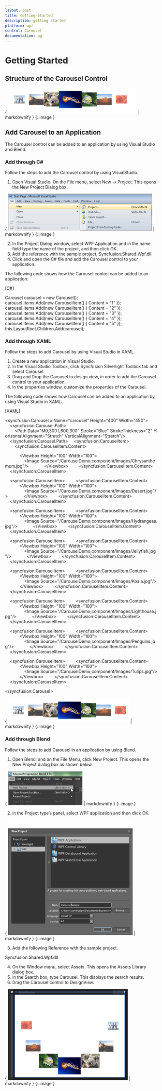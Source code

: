 ```yaml
---
layout: post
title: Getting-Started
description: getting started
platform: wpf
control: Carousel
documentation: ug
---
```


# Getting Started

## Structure of the Carousel Control

{ ![](Getting-Started_images/Getting-Started_img1.png) | markdownify }
{:.image }


## Add Carousel to an Application

The Carousel control can be added to an application by using Visual Studio and Blend.

### Add through C#

Follow the steps to add the Carousel control by using VisualStudio.

1. Open Visual Studio. On the File menu, select New -> Project. This opens the New Project Dialog box.

{ ![C:/Documents and Settings/labuser/My Documents/WPF Tools correct Image.png](Getting-Started_images/Getting-Started_img2.png) | markdownify }
{:.image }


2. In the Project Dialog window, select WPF Application and in the name field type the name of the project, and then click OK.
3. Add the reference with the sample project, Syncfusion.Shared.Wpf.dll
4. Click and open the C# file and add the Carousel control to your application.

The following code shows how the Carousel control can be added to an application:

[C#]



Carousel carousel = new Carousel();
carousel.Items.Add(new CarouselItem() { Content = "1" });
carousel.Items.Add(new CarouselItem() { Content = "2" });
carousel.Items.Add(new CarouselItem() { Content = "3" });
carousel.Items.Add(new CarouselItem() { Content = "4" });
carousel.Items.Add(new CarouselItem() { Content = "5" });
this.LayoutRoot.Children.Add(carousel);



### Add through XAML

Follow the steps to add Carousel by using Visual Studio in XAML.

1. Create a new application in Visual Studio.
2. In the Visual Studio Toolbox, click Syncfusion Silverlight Toolbox tab and select Carousel.
3. Drag and Drop the Carousel to design view, in order to add the Carousel control to your application.
4. In the properties window, customize the properties of the Carousel.



The following code shows how Carousel can be added to an application by using Visual Studio in XAML:

[XAML]



&lt;syncfusion:Carousel x:Name="carousel" Height="400" Width="450"&gt;
    &lt;syncfusion:Carousel.Path&gt;
        &lt;Path Data="M0,300 L600,300" Stroke="Blue" StrokeThickness="2" HorizontalAlignment="Stretch" VerticalAlignment="Stretch"/&gt;
    &lt;/syncfusion:Carousel.Path&gt;
    &lt;syncfusion:CarouselItem&gt;
        &lt;syncfusion:CarouselItem.Content&gt;

            &lt;Viewbox Height="100" Width="100"&gt;
                &lt;Image Source="/CarouselDemo;component/Images/Chrysanthemum.jpg"/&gt;
            &lt;/Viewbox&gt;
        &lt;/syncfusion:CarouselItem.Content&gt;
    &lt;/syncfusion:CarouselItem&gt;

    &lt;syncfusion:CarouselItem&gt;
        &lt;syncfusion:CarouselItem.Content&gt;
            &lt;Viewbox Height="100" Width="100"&gt;
                &lt;Image Source="/CarouselDemo;component/Images/Desert.jpg"/&gt;
            &lt;/Viewbox&gt;
        &lt;/syncfusion:CarouselItem.Content&gt;
    &lt;/syncfusion:CarouselItem&gt;

    &lt;syncfusion:CarouselItem&gt;
        &lt;syncfusion:CarouselItem.Content&gt;
            &lt;Viewbox Height="100" Width="100"&gt;
                &lt;Image Source="/CarouselDemo;component/Images/Hydrangeas.jpg"/&gt;
            &lt;/Viewbox&gt;
        &lt;/syncfusion:CarouselItem.Content&gt;
    &lt;/syncfusion:CarouselItem&gt;

    &lt;syncfusion:CarouselItem&gt;
        &lt;syncfusion:CarouselItem.Content&gt;
            &lt;Viewbox Height="100" Width="100"&gt;
                &lt;Image Source="/CarouselDemo;component/Images/Jellyfish.jpg"/&gt;
            &lt;/Viewbox&gt;
        &lt;/syncfusion:CarouselItem.Content&gt;
    &lt;/syncfusion:CarouselItem&gt;

    &lt;syncfusion:CarouselItem&gt;
        &lt;syncfusion:CarouselItem.Content&gt;
            &lt;Viewbox Height="100" Width="100"&gt;
                &lt;Image Source="/CarouselDemo;component/Images/Koala.jpg"/&gt;
            &lt;/Viewbox&gt;
        &lt;/syncfusion:CarouselItem.Content&gt;
    &lt;/syncfusion:CarouselItem&gt;

    &lt;syncfusion:CarouselItem&gt;
        &lt;syncfusion:CarouselItem.Content&gt;
            &lt;Viewbox Height="100" Width="100"&gt;
                &lt;Image Source="/CarouselDemo;component/Images/Lighthouse.jpg"/&gt;
            &lt;/Viewbox&gt;
        &lt;/syncfusion:CarouselItem.Content&gt;
    &lt;/syncfusion:CarouselItem&gt;

    &lt;syncfusion:CarouselItem&gt;
        &lt;syncfusion:CarouselItem.Content&gt;
            &lt;Viewbox Height="100" Width="100"&gt;
                &lt;Image Source="/CarouselDemo;component/Images/Penguins.jpg"/&gt;
            &lt;/Viewbox&gt;
        &lt;/syncfusion:CarouselItem.Content&gt;
    &lt;/syncfusion:CarouselItem&gt;

    &lt;syncfusion:CarouselItem&gt;
        &lt;syncfusion:CarouselItem.Content&gt;
            &lt;Viewbox Height="100" Width="100"&gt;
                &lt;Image Source="/CarouselDemo;component/Images/Tulips.jpg"/&gt;
            &lt;/Viewbox&gt;
        &lt;/syncfusion:CarouselItem.Content&gt;
    &lt;/syncfusion:CarouselItem&gt;

&lt;/syncfusion:Carousel&gt;





{ ![](Getting-Started_images/Getting-Started_img3.png) | markdownify }
{:.image }


### Add through Blend

Follow the steps to add Carousel in an application by using Blend.

1. Open Blend, and on the File Menu, click New Project. This opens the New Project dialog box as shown below.



{ ![](Getting-Started_images/Getting-Started_img4.png) | markdownify }
{:.image }




2. In the Project type’s panel, select WPF application and then click OK.



{ ![](Getting-Started_images/Getting-Started_img5.png) | markdownify }
{:.image }


3. Add the following Reference with the sample project.

Syncfusion.Shared.Wpf.dll

4. On the Window menu, select Assets. This opens the Assets Library dialog box.
5. In the Search box, type Carousel. This displays the search results.
6. Drag the Carousel control to DesignView.







{ ![](Getting-Started_images/Getting-Started_img6.png) | markdownify }
{:.image }


